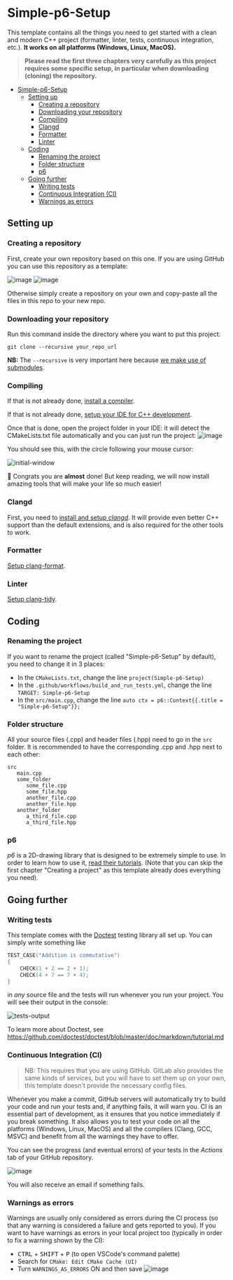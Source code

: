 # Simple-p6-Setup

This template contains all the things you need to get started with a clean and modern C++ project (formatter, linter, tests, continuous integration, etc.).
**It works on all platforms (Windows, Linux, MacOS).**

> **Please read the first three chapters very carefully as this project requires some specific setup, in particular when downloading (cloning) the repository.**

- [Simple-p6-Setup](#simple-p6-setup)
  - [Setting up](#setting-up)
    - [Creating a repository](#creating-a-repository)
    - [Downloading your repository](#downloading-your-repository)
    - [Compiling](#compiling)
    - [Clangd](#clangd)
    - [Formatter](#formatter)
    - [Linter](#linter)
  - [Coding](#coding)
    - [Renaming the project](#renaming-the-project)
    - [Folder structure](#folder-structure)
    - [p6](#p6)
  - [Going further](#going-further)
    - [Writing tests](#writing-tests)
    - [Continuous Integration (CI)](#continuous-integration-ci)
    - [Warnings as errors](#warnings-as-errors)

## Setting up

### Creating a repository

First, create your own repository based on this one. If you are using GitHub you can use this repository as a template:

![image](https://raw.githubusercontent.com/youlisse/p6/blob/main/SScreenshot%20from%202023-05-19%2011-59-00.png)
![image](https://raw.githubusercontent.com/youlisse/p6/blob/main/Screenshot%20from%202023-05-19%2011-59-29.png)


Otherwise simply create a repository on your own and copy-paste all the files in this repo to your new repo.

### Downloading your repository

Run this command inside the directory where you want to put this project:

```
git clone --recursive your_repo_url
```

**NB:** The `--recursive` is very important here because [we make use of submodules](https://julesfouchy.github.io/Learn--Clean-Code-With-Cpp/lessons/git-submodules/).

### Compiling

If that is not already done, [install a compiler](https://julesfouchy.github.io/Learn--Clean-Code-With-Cpp/lessons/install-a-compiler/).

If that is not already done, [setup your IDE for C++ development](https://julesfouchy.github.io/Learn--Clean-Code-With-Cpp/lessons/ide/).

Once that is done, open the project folder in your IDE: it will detect the CMakeLists.txt file automatically and you can just run the project:
![image](https://user-images.githubusercontent.com/45451201/217290500-bd09bc81-861f-4da9-b3c6-fef5e28a83f6.png)

You should see this, with the circle following your mouse cursor:

![initial-window](https://user-images.githubusercontent.com/45451201/217267551-9134512a-6462-4637-963e-d1e5e9519f29.png)

🎉 Congrats you are **almost** done! But keep reading, we will now install amazing tools that will make your life so much easier!

### Clangd

First, you need to [install and setup *clangd*](https://julesfouchy.github.io/Learn--Clean-Code-With-Cpp/lessons/clangd/). It will provide even better C++ support than the default extensions, and is also required for the other tools to work.

### Formatter

[Setup clang-format](https://julesfouchy.github.io/Learn--Clean-Code-With-Cpp/lessons/formatting-tool/).

### Linter

[Setup clang-tidy](https://julesfouchy.github.io/Learn--Clean-Code-With-Cpp/lessons/static-analysers/).

## Coding

### Renaming the project

If you want to rename the project (called "Simple-p6-Setup" by default), you need to change it in 3 places:
- In the `CMakeLists.txt`, change the line `project(Simple-p6-Setup)`
- In the `.github/workflows/build_and_run_tests.yml`, change the line `TARGET: Simple-p6-Setup`
- In the `src/main.cpp`, change the line `auto ctx = p6::Context{{.title = "Simple-p6-Setup"}};`

### Folder structure

All your source files (.cpp) and header files (.hpp) need to go in the `src` folder. It is recommended to have the corresponding .cpp and .hpp next to each other:

```
src
   main.cpp
   some_folder
      some_file.cpp
      some_file.hpp
      another_file.cpp
      another_file.hpp
   another_folder
      a_third_file.cpp
      a_third_file.hpp
```

### p6

*p6* is a 2D-drawing library that is designed to be extremely simple to use. In order to learn how to use it, [read their tutorials](https://julesfouchy.github.io/p6-docs/tutorials/the-context). (Note that you can skip the first chapter "Creating a project" as this template already does everything you need).

## Going further

### Writing tests

This template comes with the [Doctest](https://github.com/doctest/doctest) testing library all set up.
You can simply write something like

```cpp
TEST_CASE("Addition is commutative")
{
    CHECK(1 + 2 == 2 + 1);
    CHECK(4 + 7 == 7 + 4);
}
```

in *any* source file and the tests will run whenever you run your project. You will see their output in the console:

![tests-output](https://user-images.githubusercontent.com/45451201/217270153-73d865d0-dc25-4176-b5eb-af2e9afb507e.png)

To learn more about Doctest, see https://github.com/doctest/doctest/blob/master/doc/markdown/tutorial.md

### Continuous Integration (CI)

> NB: This requires that you are using GitHub. GitLab also provides the same kinds of services, but you will have to set them up on your own, this template doesn't provide the necessary config files.

Whenever you make a commit, GitHub servers will automatically try to build your code and run your tests and, if anything fails, it will warn you. CI is an essential part of development, as it ensures that you notice immediately if you break something. It also allows you to test your code on all the platforms (Windows, Linux, MacOS) and all the compilers (Clang, GCC, MSVC) and benefit from all the warnings they have to offer.

You can see the progress (and eventual errors) of your tests in the *Actions* tab of your GitHub repository.

![image](https://user-images.githubusercontent.com/45451201/217274801-37bc38bd-055a-4a84-89b9-e2d56c798b2f.png)

You will also receive an email if something fails.

### Warnings as errors

Warnings are usually only considered as errors during the CI process (so that any warning is considered a failure and gets reported to you).
If you want to have warnings as errors in your local project too (typically in order to fix a warning shown by the CI):
 - <kbd>CTRL</kbd> + <kbd>SHIFT</kbd> + <kbd>P</kbd> (to open VSCode's command palette)
 - Search for `CMake: Edit CMake Cache (UI)`
 - Turn `WARNINGS_AS_ERRORS` ON and then save
![image](https://user-images.githubusercontent.com/45451201/217280969-48939e75-0bad-4a9f-bdf6-08e37649c4c6.png)